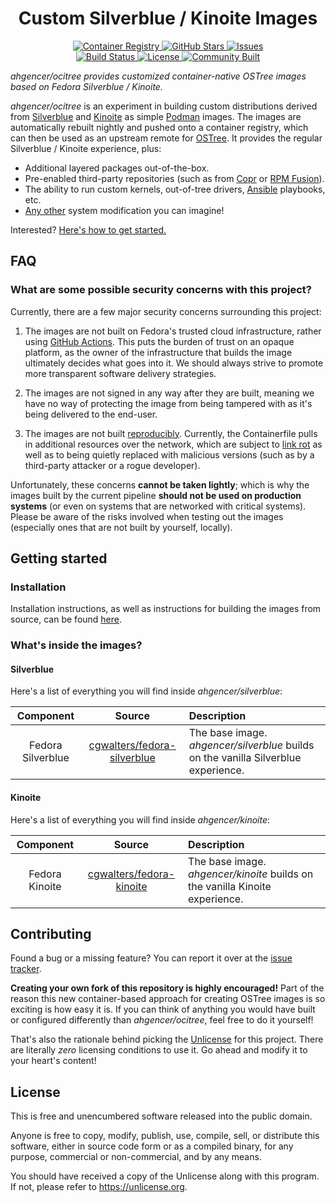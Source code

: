 <h1 align="center">Custom Silverblue / Kinoite Images</h1>

<p align="center">
    <a href="https://github.com/ahgencer/ocitree/packages">
        <img alt="Container Registry" src="https://img.shields.io/badge/Container%20Registry-2%20packages-8250df">
    </a>
    <a href="https://github.com/ahgencer/ocitree">
        <img alt="GitHub Stars" src="https://img.shields.io/github/stars/ahgencer/ocitree?label=GitHub%20Stars">
    </a>
    <a href="https://github.com/ahgencer/ocitree/issues">
        <img alt="Issues" src="https://img.shields.io/github/issues/ahgencer/ocitree/open?label=Issues">
    </a>
    <br>
    <a href="https://github.com/ahgencer/ocitree/actions">
        <img alt="Build Status" src="https://img.shields.io/github/actions/workflow/status/ahgencer/ocitree/publish.yml?branch=main&label=Build">
    </a>
    <a href="https://github.com/ahgencer/ocitree#license">
        <img alt="License" src="https://img.shields.io/github/license/ahgencer/ocitree?label=License">
    </a>
    <a href="https://github.com/ahgencer/ocitree#contributing">
        <img alt="Community Built" src="https://img.shields.io/badge/Made%20with-%E2%9D%A4-red">
    </a>
</p>

*ahgencer/ocitree provides customized container-native OSTree images based on Fedora Silverblue / Kinoite.*

*ahgencer/ocitree* is an experiment in building custom distributions derived
from [Silverblue](https://silverblue.fedoraproject.org/) and [Kinoite](https://kinoite.fedoraproject.org/) as
simple [Podman](https://podman.io/) images. The images are automatically rebuilt nightly and pushed onto a container
registry, which can then be used as an upstream remote for [OSTree](https://ostreedev.github.io/ostree/introduction/).
It provides the regular Silverblue / Kinoite experience, plus:

- Additional layered packages out-of-the-box.
- Pre-enabled third-party repositories (such as from [Copr](https://copr.fedorainfracloud.org/)
  or [RPM Fusion](https://rpmfusion.org/)).
- The ability to run custom kernels, out-of-tree drivers, [Ansible](https://www.ansible.com/) playbooks, etc.
- [Any other](https://github.com/coreos/layering-examples) system modification you can imagine!

Interested? [Here's how to get started.](#getting-started)

## FAQ

### What are some possible security concerns with this project?

Currently, there are a few major security concerns surrounding this project:

1. The images are not built on Fedora's trusted cloud infrastructure, rather
   using [GitHub Actions](https://docs.github.com/en/actions). This puts the burden of trust on an opaque platform, as
   the owner of the infrastructure that builds the image ultimately decides what goes into it. We should always strive
   to promote more transparent software delivery strategies.

2. The images are not signed in any way after they are built, meaning we have no way of protecting the image from being
   tampered with as it's being delivered to the end-user.

3. The images are not built [reproducibly](https://reproducible-builds.org/). Currently, the Containerfile pulls in
   additional resources over the network, which are subject to [link rot](https://en.wikipedia.org/wiki/Link_rot) as
   well as to being quietly replaced with malicious versions (such as by a third-party attacker or a rogue developer).

Unfortunately, these concerns **cannot be taken lightly**; which is why the images built by the current pipeline
**should not be used on production systems** (or even on systems that are networked with critical systems). Please be
aware of the risks involved when testing out the images (especially ones that are not built by yourself, locally).

## Getting started

### Installation

Installation instructions, as well as instructions for building the images from source, can be
found [here](docs/INSTALL.md).

### What's inside the images?

#### Silverblue

Here's a list of everything you will find inside *ahgencer/silverblue*:

|     Component     |                                   Source                                   | Description                                                                        |
|:-----------------:|:--------------------------------------------------------------------------:|:-----------------------------------------------------------------------------------|
| Fedora Silverblue | [cgwalters/fedora-silverblue](https://ghcr.io/cgwalters/fedora-silverblue) | The base image. *ahgencer/silverblue* builds on the vanilla Silverblue experience. |

#### Kinoite

Here's a list of everything you will find inside *ahgencer/kinoite*:

|   Component    |                                Source                                | Description                                                                  |
|:--------------:|:--------------------------------------------------------------------:|:-----------------------------------------------------------------------------|
| Fedora Kinoite | [cgwalters/fedora-kinoite](https://ghcr.io/cgwalters/fedora-kinoite) | The base image. *ahgencer/kinoite* builds on the vanilla Kinoite experience. |

## Contributing

Found a bug or a missing feature? You can report it over at
the [issue tracker](https://github.com/ahgencer/ocitree/issues).

**Creating your own fork of this repository is highly encouraged!** Part of the reason this new container-based approach
for creating OSTree images is so exciting is how easy it is. If you can think of anything you would have built or
configured differently than *ahgencer/ocitree*, feel free to do it yourself!

That's also the rationale behind picking the [Unlicense](https://unlicense.org/) for this project. There are literally
*zero* licensing conditions to use it. Go ahead and modify it to your heart's content!

## License

This is free and unencumbered software released into the public domain.

Anyone is free to copy, modify, publish, use, compile, sell, or distribute this software, either in source code form or
as a compiled binary, for any purpose, commercial or non-commercial, and by any means.

You should have received a copy of the Unlicense along with this program. If not, please refer
to <https://unlicense.org>.
